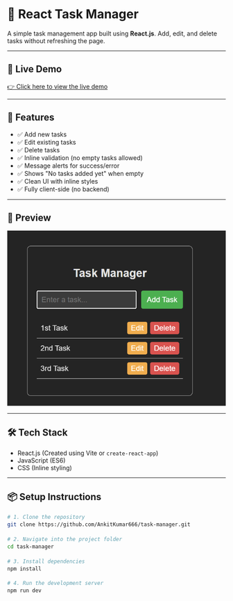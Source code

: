 # 📝 React Task Manager

A simple task management app built using **React.js**. Add, edit, and delete tasks without refreshing the page.

---

## 🔗 Live Demo 

[👉 Click here to view the live demo](https://task-manager-eta-gilt.vercel.app/)

---

## 🚀 Features

- ✅ Add new tasks  
- ✅ Edit existing tasks  
- ✅ Delete tasks  
- ✅ Inline validation (no empty tasks allowed)  
- ✅ Message alerts for success/error  
- ✅ Shows "No tasks added yet" when empty  
- ✅ Clean UI with inline styles  
- ✅ Fully client-side (no backend)

---

## 📸 Preview

![Screenshot](/public/image.png) 

---

## 🛠️ Tech Stack

- React.js (Created using Vite or `create-react-app`)
- JavaScript (ES6)
- CSS (Inline styling)

---

## 📦 Setup Instructions

```bash
# 1. Clone the repository
git clone https://github.com/AnkitKumar666/task-manager.git

# 2. Navigate into the project folder
cd task-manager

# 3. Install dependencies
npm install

# 4. Run the development server
npm run dev
